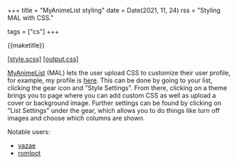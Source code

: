 +++
title = "MyAnimeList styling"
date = Date(2021, 11, 24)
rss = "Styling MAL with CSS."

tags = ["cs"]
+++

{{maketitle}}

[[style.scss]]({{assets}}/style.scss)
[[output.css]]({{assets}}/output.css)

[MyAnimeList](https://myanimelist.net/) (MAL) lets the user upload
CSS to customize their user profile, for example, my profile is
[here](https://myanimelist.net/animelist/vazae). This can be done by
going to your list, clicking the gear icon and "Style Settings". From
there, clicking on a theme brings you to page where you can add custom CSS
as well as upload a cover or background image. Further settings can be
found by clicking on "List Settings" under the gear, which allows you to
do things like turn off images and choose which columns are shown.

Notable users:
- [vazae](https://myanimelist.net/animelist/vazae)
- [romlpot](https://myanimelist.net/animelist/romlpot)

